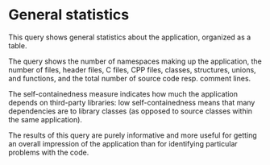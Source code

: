 # General statistics
This query shows general statistics about the application, organized as a table.

The query shows the number of namespaces making up the application, the number of files, header files, C files, CPP files, classes, structures, unions, and functions, and the total number of source code resp. comment lines.

The self-containedness measure indicates how much the application depends on third-party libraries: low self-containedness means that many dependencies are to library classes (as opposed to source classes within the same application).

The results of this query are purely informative and more useful for getting an overall impression of the application than for identifying particular problems with the code.

